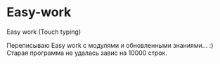Easy-work
=========

Easy work (Touch typing)

Переписываю Easy work с модулями и обновленными знаниями... :)
<br>
Старая программа не удалась завис на 10000 строк.
